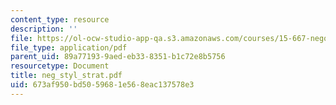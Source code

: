 ```yaml
---
content_type: resource
description: ''
file: https://ol-ocw-studio-app-qa.s3.amazonaws.com/courses/15-667-negotiation-and-conflict-management-spring-2001/673af950bd5059681e568eac137578e3_neg_styl_strat.pdf
file_type: application/pdf
parent_uid: 89a77193-9aed-eb33-8351-b1c72e8b5756
resourcetype: Document
title: neg_styl_strat.pdf
uid: 673af950-bd50-5968-1e56-8eac137578e3
---
```

